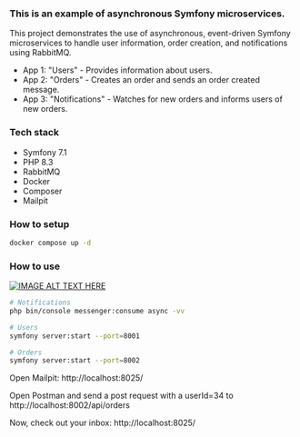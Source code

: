 ### This is an example of asynchronous Symfony microservices.

This project demonstrates the use of asynchronous, event-driven Symfony microservices to handle user information, order creation, and notifications using RabbitMQ.

- App 1: "Users" - Provides information about users.
- App 2: "Orders" - Creates an order and sends an order created message.
- App 3: "Notifications" - Watches for new orders and informs users of new orders.

### Tech stack
- Symfony 7.1
- PHP 8.3
- RabbitMQ
- Docker
- Composer
- Mailpit

### How to setup

```sh
docker compose up -d
```

### How to use

[![IMAGE ALT TEXT HERE](https://img.youtube.com/vi/VU3Tj48TF0o/0.jpg)](https://www.youtube.com/watch?v=VU3Tj48TF0o)

```sh
# Notifications
php bin/console messenger:consume async -vv

# Users
symfony server:start --port=8001

# Orders
symfony server:start --port=8002
```

Open Mailpit: http://localhost:8025/

Open Postman and send a post request with a userId=34 to http://localhost:8002/api/orders

Now, check out your inbox: http://localhost:8025/
